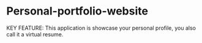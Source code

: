 # Personal-portfolio-website

KEY FEATURE:
This application is showcase your personal profile, you also call it a virtual resume. 
